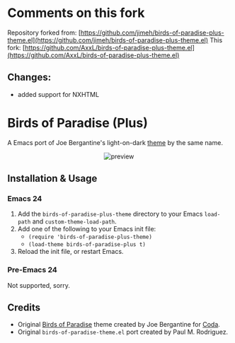 # Comments on this fork

Repository forked from: [https://github.com/jimeh/birds-of-paradise-plus-theme.el](https://github.com/jimeh/birds-of-paradise-plus-theme.el)
This fork: [https://github.com/AxxL/birds-of-paradise-plus-theme.el](https://github.com/AxxL/birds-of-paradise-plus-theme.el)

## Changes:
- added support for NXHTML


# Birds of Paradise (Plus)

A Emacs port of Joe Bergantine's light-on-dark [theme][bop] by the same
name.

<div style="text-align: center">
  <img src="https://github.com/jimeh/birds-of-paradise-plus-theme.el/raw/master/preview/gui.png" alt="preview" />
</div>

## Installation & Usage

### Emacs 24

1. Add the `birds-of-paradise-plus-theme` directory to your Emacs `load-path`
   and `custom-theme-load-path`.
2. Add one of the following to your Emacs init file:
    - `(require 'birds-of-paradise-plus-theme)`
    - `(load-theme birds-of-paradise-plus t)`
3. Reload the init file, or restart Emacs.

### Pre-Emacs 24

Not supported, sorry.

## Credits

- Original [Birds of Paradise][bop] theme created by Joe Bergantine for
  [Coda][].
- Original `birds-of-paradise-theme.el` port created by Paul M. Rodriguez.


[bop]: http://joebergantine.com/werkstatt/birds-of-paradise
[coda]: http://panic.com/coda/
